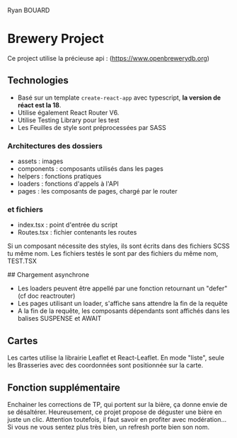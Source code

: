 Ryan BOUARD
# Brewery Project

Ce project utilise la précieuse api : (https://www.openbrewerydb.org)

## Technologies
- Basé sur un template `create-react-app` avec typescript, **la version de réact est la 18**.
- Utilise également React Router V6.
- Utilise Testing Library pour les test
- Les Feuilles de style sont préprocessées par SASS

### Architectures des dossiers 
- assets : images
- components : composants utilisés dans les pages
- helpers : fonctions pratiques
- loaders : fonctions d'appels à l'API
- pages : les composants de pages, chargé par le router

### et fichiers
- index.tsx : point d'entrée du script
- Routes.tsx : fichier contenants les routes  

Si un composant nécessite des styles, ils sont écrits dans des fichiers SCSS tu même nom. 
Les fichiers testés le sont par des fichiers du même nom, TEST.TSX

## Chargement asynchrone

- Les loaders peuvent être appellé par une fonction retournant un "defer" (cf doc reactrouter)
- Les pages utilisant un loader, s'affiche sans attendre la fin de la requête
- A la fin de la requête, les composants dépendants sont affichés dans les balises SUSPENSE et AWAIT

## Cartes 
Les cartes utilise la librairie Leaflet et React-Leaflet.
En mode "liste", seule les Brasseries avec des coordonnées sont positionnée sur la carte.

## Fonction supplémentaire

Enchainer les corrections de TP, qui portent sur la bière, ça donne envie de se désaltérer.
Heureusement, ce projet propose de déguster une bière en juste un clic.
Attention toutefois, il faut savoir en profiter avec modération... 
Si vous ne vous sentez plus très bien, un refresh porte bien son nom.
